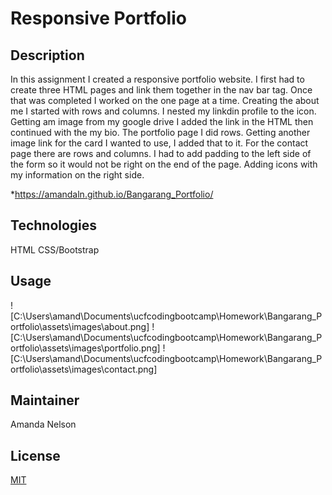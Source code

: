 # Responsive Portfolio
## Description
In this assignment I created a responsive portfolio website. I first had to create three HTML pages and link them together in the nav bar tag. Once that was completed I worked on the one page at a time. Creating the about me I started with rows and columns. I nested my linkdin profile to the icon. Getting am image from my google drive I added the link in the HTML then continued with the my bio. The portfolio page I did rows. Getting another image link for the card I wanted to use, I added that to it. For the contact page there are rows and columns. I had to add padding to the left side of the form so it would not be right on the end of the page. Adding icons with my information on the right side. 

*https://amandaln.github.io/Bangarang_Portfolio/

## Technologies
HTML
CSS/Bootstrap

## Usage
![C:\Users\amand\Documents\ucfcodingbootcamp\Homework\Bangarang_Portfolio\assets\images\about.png]
![C:\Users\amand\Documents\ucfcodingbootcamp\Homework\Bangarang_Portfolio\assets\images\portfolio.png]
![C:\Users\amand\Documents\ucfcodingbootcamp\Homework\Bangarang_Portfolio\assets\images\contact.png]


## Maintainer
Amanda Nelson

## License
[MIT](https://choosealicense.com/licenses/mit/)